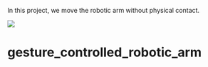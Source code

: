 In this project, we move the robotic arm without physical contact.

<img src="images/videoGif.gif" width="auto"> 


# gesture_controlled_robotic_arm
